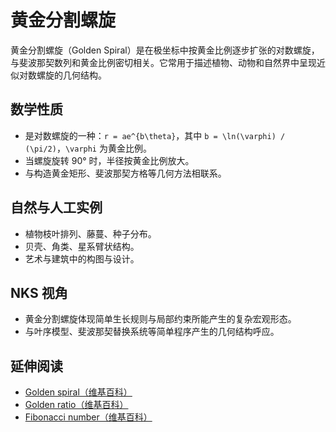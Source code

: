 # 黄金分割螺旋

黄金分割螺旋（Golden Spiral）是在极坐标中按黄金比例逐步扩张的对数螺旋，与斐波那契数列和黄金比例密切相关。它常用于描述植物、动物和自然界中呈现近似对数螺旋的几何结构。

## 数学性质
- 是对数螺旋的一种：`r = ae^{b\theta}`，其中 `b = \ln(\varphi) / (\pi/2)`，`\varphi` 为黄金比例。
- 当螺旋旋转 90° 时，半径按黄金比例放大。
- 与构造黄金矩形、斐波那契方格等几何方法相联系。

## 自然与人工实例
- 植物枝叶排列、藤蔓、种子分布。
- 贝壳、角类、星系臂状结构。
- 艺术与建筑中的构图与设计。

## NKS 视角
- 黄金分割螺旋体现简单生长规则与局部约束所能产生的复杂宏观形态。
- 与叶序模型、斐波那契替换系统等简单程序产生的几何结构呼应。

## 延伸阅读
- [Golden spiral（维基百科）](https://en.wikipedia.org/wiki/Golden_spiral)
- [Golden ratio（维基百科）](https://en.wikipedia.org/wiki/Golden_ratio)
- [Fibonacci number（维基百科）](https://en.wikipedia.org/wiki/Fibonacci_number)
